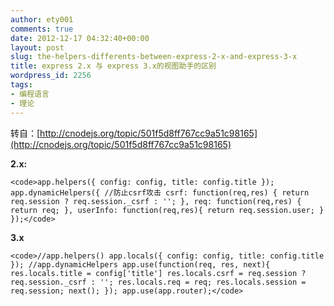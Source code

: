 ```yaml
---
author: ety001
comments: true
date: 2012-12-17 04:32:40+00:00
layout: post
slug: the-helpers-differents-between-express-2-x-and-express-3-x
title: express 2.x 与 express 3.x的视图助手的区别
wordpress_id: 2256
tags:
- 编程语言
- 理论
---
```


转自：[http://cnodejs.org/topic/501f5d8ff767cc9a51c98165](http://cnodejs.org/topic/501f5d8ff767cc9a51c98165)

**2.x:**


    <code>app.helpers({ config: config, title: config.title }); app.dynamicHelpers({ //防止csrf攻击 csrf: function(req,res) { return req.session ? req.session._csrf : ''; }, req: function(req,res) { return req; }, userInfo: function(req,res){ return req.session.user; } });</code>


**3.x**


    <code>//app.helpers() app.locals({ config: config, title: config.title }); //app.dynamicHelpers app.use(function(req, res, next){ res.locals.title = config['title'] res.locals.csrf = req.session ? req.session._csrf : ''; res.locals.req = req; res.locals.session = req.session; next(); }); app.use(app.router);</code>
